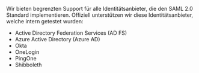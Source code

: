 Wir bieten begrenzten Support für alle Identitätsanbieter, die den SAML 2.0 Standard implementieren. Offiziell unterstützen wir diese Identitätsanbieter, welche intern getestet wurden:
- Active Directory Federation Services (AD FS)
- Azure Active Directory (Azure AD)
- Okta
- OneLogin
- PingOne
- Shibboleth
